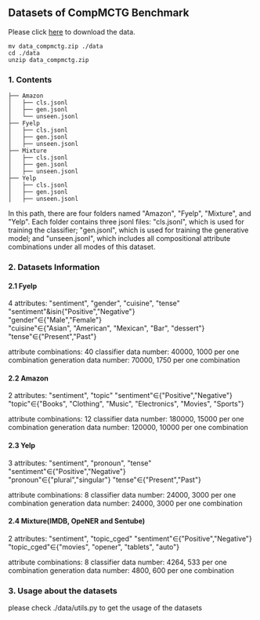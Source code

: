 ## Datasets of CompMCTG Benchmark

Please click [here](https://drive.google.com/file/d/1qUI7u2F9gYweinAtz3bGB7B7hpkSAOby/view?usp=sharing) to download the data.

```shell
mv data_compmctg.zip ./data
cd ./data
unzip data_compmctg.zip
```

### 1. Contents

```
├── Amazon
│   ├── cls.jsonl
│   ├── gen.jsonl
│   └── unseen.jsonl
├── Fyelp
│   ├── cls.jsonl
│   ├── gen.jsonl
│   ├── unseen.jsonl
├── Mixture
│   ├── cls.jsonl
│   ├── gen.jsonl
│   ├── unseen.jsonl
├── Yelp
│   ├── cls.jsonl
│   ├── gen.jsonl
│   ├── unseen.jsonl
```

In this path, there are four folders named "Amazon", "Fyelp", "Mixture", and "Yelp". Each folder contains three jsonl files: "cls.jsonl", which is used for training the classifier; "gen.jsonl", which is used for training the generative model; and "unseen.jsonl", which includes all compositional attribute combinations under all modes of this dataset.

### 2. Datasets Information

#### 2.1 Fyelp
4 attributes: "sentiment", "gender", "cuisine", "tense"  
		"sentiment"&isin{"Positive","Negative"}  
		"gender"$\in${"Male","Female"}  
		"cuisine"$\in${"Asian", "American", "Mexican", "Bar", "dessert"}  
		"tense"$\in${"Present","Past"}  

attribute combinations: 40
		classifier data number: 40000, 1000 per one combination
		generation data number: 70000, 1750 per one combination

#### 2.2 Amazon

2 attributes: "sentiment", "topic" 
		"sentiment"$\in${"Positive","Negative"}  
		"topic"$\in${"Books", "Clothing", "Music", "Electronics", "Movies", "Sports"}

attribute combinations: 12
		classifier data number: 180000, 15000 per one combination
		generation data number: 120000, 10000 per one combination

#### 2.3 Yelp
3 attributes: "sentiment", "pronoun", "tense" 
		"sentiment"$\in${"Positive","Negative"}  
		"pronoun"$\in${"plural","singular"}
		"tense"$\in${"Present","Past"}

attribute combinations: 8
		classifier data number: 24000, 3000 per one combination
		generation data number: 24000, 3000 per one combination

#### 2.4 Mixture(IMDB, OpeNER and Sentube)
2 attributes: "sentiment", "topic_cged" 
		"sentiment"$\in${"Positive","Negative"}  
		"topic_cged"$\in${"movies", "opener", "tablets", "auto"}

attribute combinations: 8
		classifier data number: 4264, 533 per one combination
		generation data number: 4800, 600 per one combination

### 3. Usage about the datasets

please check ./data/utils.py to get the usage of the datasets
